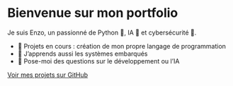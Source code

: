 # Bienvenue sur mon portfolio

Je suis Enzo, un passionné de Python 🐍, IA 🤖 et cybersécurité 🔐.

- 🔭 Projets en cours : création de mon propre langage de programmation
- 🌱 J’apprends aussi les systèmes embarqués
- 💬 Pose-moi des questions sur le développement ou l’IA

[Voir mes projets sur GitHub](https://github.com/abiyeenzo/)
